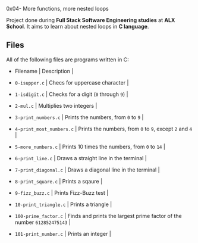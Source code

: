 0x04- More functions, more nested loops

Project done during **Full Stack Software Engineering studies** at **ALX School**. It aims to learn about nested loops in **C language**.

## Files
All of the following files are programs written in C:

- Filename | Description |

- `0-isupper.c` | Checs for uppercase character |
- `1-isdigit.c` | Checks for a digit (`0` through `9`) |
- `2-mul.c` | Multiplies two integers |
- `3-print_numbers.c` | Prints the numbers, from `0` to `9` |
- `4-print_most_numbers.c` | Prints the numbers, from `0` to `9`, except `2` and `4` |
- `5-more_numbers.c` | Prints 10 times the numbers, from `0` to `14` |
- `6-print_line.c` | Draws a straight line in the terminal |
- `7-print_diagonal.c` | Draws a diagonal line in the terminal |
- `8-print_square.c` | Prints a sqaure |
- `9-fizz_buzz.c` | Prints Fizz-Buzz test |
- `10-print_triangle.c` | Prints a triangle |
- `100-prime_factor.c` | Finds and prints the largest prime factor of the number `612852475143` |
- `101-print_number.c` | Prints an integer |
